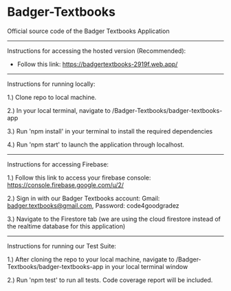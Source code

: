 # Badger-Textbooks
Official source code of the Badger Textbooks Application

-----------------------------------------------------------------------------

Instructions for accessing the hosted version (Recommended):
 - Follow this link: https://badgertextbooks-2919f.web.app/

-----------------------------------------------------------------------------

Instructions for running locally:

1.) Clone repo to local machine.

2.) In your local terminal, navigate to /Badger-Textbooks/badger-textbooks-app
  
3.) Run 'npm install' in your terminal to install the required dependencies
  
4.) Run 'npm start' to launch the application through localhost.

-----------------------------------------------------------------------------

Instructions for accessing Firebase:

1.) Follow this link to access your firebase console: https://console.firebase.google.com/u/2/

2.) Sign in with our Badger Textbooks account: Gmail: badger.textbooks@gmail.com, Password: code4goodgradez

3.) Navigate to the Firestore tab (we are using the cloud firestore instead of the realtime database for this application)

-----------------------------------------------------------------------------

Instructions for running our Test Suite:

1.) After cloning the repo to your local machine, navigate to /Badger-Textbooks/badger-textbooks-app in your local terminal window

2.) Run 'npm test' to run all tests. Code coverage report will be included.
